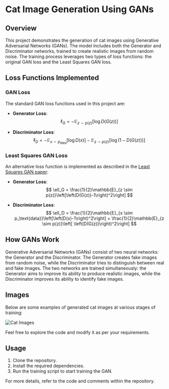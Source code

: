 # Cat Image Generation Using GANs

## Overview
This project demonstrates the generation of cat images using Generative Adversarial Networks (GANs). The model includes both the Generator and Discriminator networks, trained to create realistic images from random noise. The training process leverages two types of loss functions: the original GAN loss and the Least Squares GAN loss.

## Loss Functions Implemented

### GAN Loss
The standard GAN loss functions used in this project are:

- **Generator Loss**:
  $$
  \ell_G  =  -\mathbb{E}_{z \sim p(z)}\left[\log D(G(z))\right]
  $$

- **Discriminator Loss**:
  $$
  \ell_D = -\mathbb{E}_{x \sim p_\text{data}}\left[\log D(x)\right] - \mathbb{E}_{z \sim p(z)}\left[\log \left(1-D(G(z))\right)\right]
  $$

### Least Squares GAN Loss
An alternative loss function is implemented as described in the [Least Squares GAN paper](https://arxiv.org/abs/1611.04076):

- **Generator Loss**:
  $$
  \ell_G  =  \frac{1}{2}\mathbb{E}_{z \sim p(z)}\left[\left(D(G(z))-1\right)^2\right]
  $$

- **Discriminator Loss**:
  $$
  \ell_D = \frac{1}{2}\mathbb{E}_{x \sim p_\text{data}}\left[\left(D(x)-1\right)^2\right] + \frac{1}{2}\mathbb{E}_{z \sim p(z)}\left[ \left(D(G(z))\right)^2\right]
  $$

## How GANs Work
Generative Adversarial Networks (GANs) consist of two neural networks: the Generator and the Discriminator. The Generator creates fake images from random noise, while the Discriminator tries to distinguish between real and fake images. The two networks are trained simultaneously: the Generator aims to improve its ability to produce realistic images, while the Discriminator improves its ability to identify fake images.

## Images
Below are some examples of generated cat images at various stages of training:

![Cat Images](link-to-your-images-folder)

Feel free to explore the code and modify it as per your requirements.

## Usage
1. Clone the repository.
2. Install the required dependencies.
3. Run the training script to start training the GAN.

For more details, refer to the code and comments within the repository.
